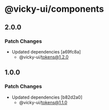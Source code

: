 # @vicky-ui/components

## 2.0.0

### Patch Changes

- Updated dependencies [a69fc8a]
    - @vicky-ui/tokens@1.2.0

## 1.0.0

### Patch Changes

- Updated dependencies [b82d2a0]
    - @vicky-ui/tokens@1.1.0
